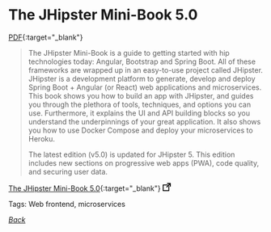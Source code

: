 # The JHipster Mini-Book 5.0

[PDF](../../docs/jHipster-5.pdf){:target="_blank"}

> The JHipster Mini-Book is a guide to getting started with hip technologies today: Angular, Bootstrap and Spring Boot. All of these frameworks are wrapped up in an easy-to-use project called JHipster. JHipster is a development platform to generate, develop and deploy Spring Boot + Angular (or React) web applications and microservices. This book shows you how to build an app with JHipster, and guides you through the plethora of tools, techniques, and options you can use. Furthermore, it explains the UI and API building blocks so you understand the underpinnings of your great application. It also shows you how to use Docker Compose and deploy your microservices to Heroku.
>
> The latest edition (v5.0) is updated for JHipster 5. This edition includes new sections on progressive web apps (PWA), code quality, and securing user data.

[The JHipster Mini-Book 5.0](https://www.infoq.com/minibooks/jhipster-mini-book-5){:target="_blank"} ![external redirect](../../img/ext-redir.png)

Tags: Web frontend, microservices

[_Back_](../)
